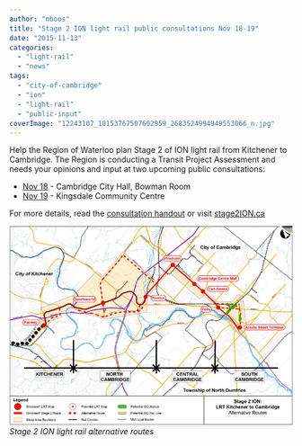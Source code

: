 ```yaml
---
author: "mboos"
title: "Stage 2 ION light rail public consultations Nov 18-19"
date: "2015-11-13"
categories: 
  - "light-rail"
  - "news"
tags: 
  - "city-of-cambridge"
  - "ion"
  - "light-rail"
  - "public-input"
coverImage: "12243107_10153767507602959_2683524994949553066_n.jpg"
---
```


Help the Region of Waterloo plan Stage 2 of ION light rail from Kitchener to Cambridge. The Region is conducting a Transit Project Assessment and needs your opinions and input at two upcoming public consultations:

- [Nov 18](https://www.facebook.com/events/1737805329773711/) - Cambridge City Hall, Bowman Room
- [Nov 19](https://www.facebook.com/events/1644490789134176/) - Kingsdale Community Centre

For more details, read the [consultation handout](https://rapidtransit.regionofwaterloo.ca/en/multimedialibrary/resources/RT_ION_Information_package_Nov2015_FINAL_access.pdf) or visit [stage2ION.ca](https://stage2ION.ca)

[![](/images/stage2.png "Stage 2 ION light rail alternative routes")](/images/stage2.png)
*Stage 2 ION light rail alternative routes*
